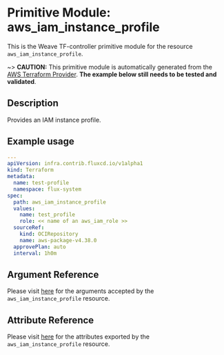 
# Primitive Module: aws_iam_instance_profile

This is the Weave TF-controller primitive module for the resource `aws_iam_instance_profile`.

~> **CAUTION:** This primitive module is automatically generated from the [AWS Terraform Provider](https://registry.terraform.io/providers/hashicorp/aws/latest/docs/resources/iam_instance_profile). **The example below still needs to be tested and validated**.

## Description

Provides an IAM instance profile.

## Example usage

```yaml
---
apiVersion: infra.contrib.fluxcd.io/v1alpha1
kind: Terraform
metadata:
  name: test-profile
  namespace: flux-system
spec:
  path: aws_iam_instance_profile
  values:
    name: test_profile
    role: << name of an aws_iam_role >>
  sourceRef:
    kind: OCIRepository
    name: aws-package-v4.38.0
  approvePlan: auto
  interval: 1h0m
```

## Argument Reference

Please visit [here](https://registry.terraform.io/providers/hashicorp/aws/latest/docs/resources/iam_instance_profile#argument-reference) for the arguments accepted by the `aws_iam_instance_profile` resource.

## Attribute Reference

Please visit [here](https://registry.terraform.io/providers/hashicorp/aws/latest/docs/resources/iam_instance_profile#attributes-reference) for the attributes exported by the `aws_iam_instance_profile` resource.
